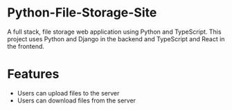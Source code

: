# Python-File-Storage-Site
A full stack, file storage web application using Python and TypeScript. This project uses Python and Django in the backend and TypeScript and React in the frontend.

# Features
* Users can upload files to the server
* Users can download files from the server